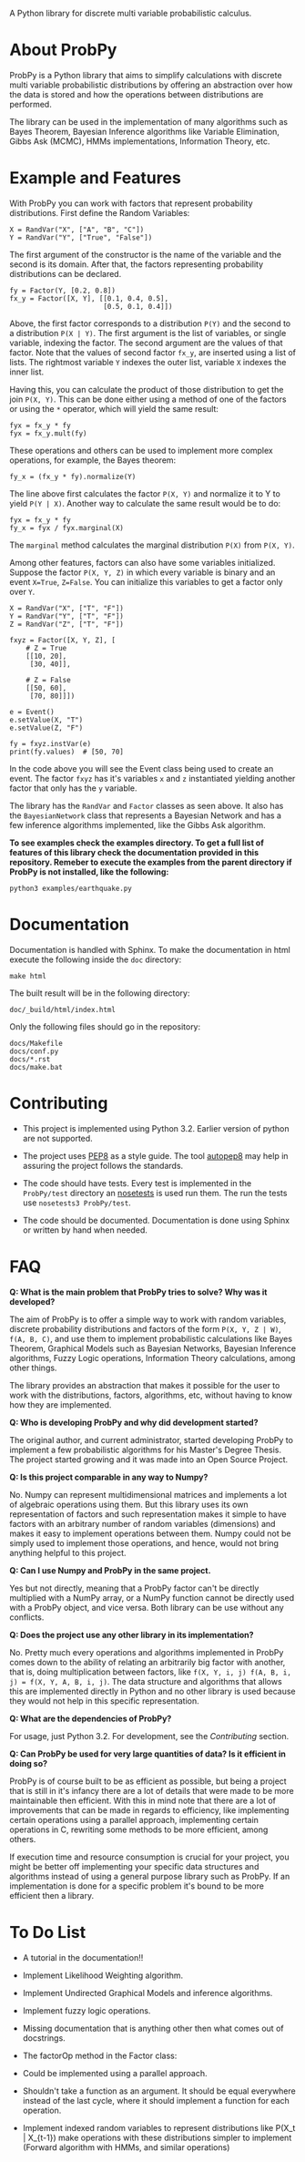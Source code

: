 A Python library for discrete multi variable probabilistic calculus.

# About ProbPy

ProbPy is a Python library that aims to simplify calculations with discrete multi variable probabilistic distributions by offering an abstraction over how the data is stored and how the operations between distributions are performed.

The library can be used in the implementation of many algorithms such as Bayes Theorem, Bayesian Inference algorithms like Variable Elimination, Gibbs Ask (MCMC), HMMs implementations, Information Theory, etc.

# Example and Features

With ProbPy you can work with factors that represent probability distributions. First define the Random Variables:

    X = RandVar("X", ["A", "B", "C"])
    Y = RandVar("Y", ["True", "False"])

The first argument of the constructor is the name of the variable and the second is its domain. After that, the factors representing probability distributions can be declared.

    fy = Factor(Y, [0.2, 0.8])
    fx_y = Factor([X, Y], [[0.1, 0.4, 0.5],
                           [0.5, 0.1, 0.4]])

Above, the first factor corresponds to a distribution `P(Y)` and the second to a distribution `P(X | Y)`. The first argument is the list of variables, or single variable, indexing the factor. The second argument are the values of that factor. Note that the values of second factor `fx_y`, are inserted using a list of lists. The rightmost variable `Y` indexes the outer list, variable `X` indexes the inner list.

Having this, you can calculate the product of those distribution to get the join `P(X, Y)`. This can be done either using a method of one of the factors or using the `*` operator, which will yield the same result:

    fyx = fx_y * fy
    fyx = fx_y.mult(fy)

These operations and others can be used to implement more complex operations, for example, the Bayes theorem:

    fy_x = (fx_y * fy).normalize(Y)

The line above first calculates the factor `P(X, Y)` and normalize it to Y to yield `P(Y | X)`. Another way to calculate the same result would be to do:

    fyx = fx_y * fy
    fy_x = fyx / fyx.marginal(X)

The `marginal` method calculates the marginal distribution `P(X)` from `P(X, Y)`.

Among other features, factors can also have some variables initialized. Suppose the factor `P(X, Y, Z)` in which every variable is binary and an event `X=True`, `Z=False`. You can initialize this variables to get a factor only over `Y`.

    X = RandVar("X", ["T", "F"])
    Y = RandVar("Y", ["T", "F"])
    Z = RandVar("Z", ["T", "F"])

    fxyz = Factor([X, Y, Z], [
        # Z = True
        [[10, 20],
         [30, 40]],

        # Z = False
        [[50, 60],
         [70, 80]]])

    e = Event()
    e.setValue(X, "T")
    e.setValue(Z, "F")

    fy = fxyz.instVar(e)
    print(fy.values)  # [50, 70]

In the code above you will see the Event class being used to create an event. The factor `fxyz` has it's variables `x` and `z` instantiated yielding another factor that only has the `y` variable.

The library has the `RandVar` and `Factor` classes as seen above. It also has the `BayesianNetwork` class that represents a Bayesian Network and has a few inference algorithms implemented, like the Gibbs Ask algorithm.

**To see examples check the examples directory. To get a full list of features of this library check the documentation provided in this repository. Remeber to execute the examples from the parent directory if ProbPy is not installed, like the following:**

    python3 examples/earthquake.py

# Documentation

Documentation is handled with Sphinx. To make the documentation in html execute the following inside the `doc` directory:

    make html

The built result will be in the following directory:

    doc/_build/html/index.html

Only the following files should go in the repository:

    docs/Makefile
    docs/conf.py
    docs/*.rst
    docs/make.bat

# Contributing

* This project is implemented using Python 3.2. Earlier version of python are not supported.

* The project uses [PEP8](http://legacy.python.org/dev/peps/pep-0008) as a style guide. The tool [autopep8](https://pypi.python.org/pypi/autopep8/) may help in assuring the project follows the standards.

* The code should have tests. Every test is implemented in the `ProbPy/test` directory an [nosetests](https://nose.readthedocs.org/en/latest/) is used run them. The run the tests use `nosetests3 ProbPy/test`.

* The code should be documented. Documentation is done using Sphinx or written by hand when needed.

# FAQ

**Q: What is the main problem that ProbPy tries to solve? Why was it developed?**

The aim of ProbPy is to offer a simple way to work with random variables, discrete probability distributions and factors of the form `P(X, Y, Z | W)`, `f(A, B, C)`, and use them to implement probabilistic calculations like Bayes Theorem, Graphical Models such as Bayesian Networks, Bayesian Inference algorithms, Fuzzy Logic operations, Information Theory calculations, among other things.

The library provides an abstraction that makes it possible for the user to work with the distributions, factors, algorithms, etc, without having to know how they are implemented.

**Q: Who is developing ProbPy and why did development started?**

The original author, and current administrator, started developing ProbPy to implement a few probabilistic algorithms for his Master's Degree Thesis. The project started growing and it was made into an Open Source Project.

**Q: Is this project comparable in any way to Numpy?**

No. Numpy can represent multidimensional matrices and implements a lot of algebraic operations using them. But this library uses its own representation of factors and such representation makes it simple to have factors with an arbitrary number of random variables (dimensions) and makes it easy to implement operations between them. Numpy could not be simply used to implement those operations, and hence, would not bring anything helpful to this project.

**Q: Can I use Numpy and ProbPy in the same project.**

Yes but not directly, meaning that a ProbPy factor can't be directly multiplied with a NumPy array, or a NumPy function cannot be directly used with a ProbPy object, and vice versa. Both library can be use without any conflicts.

**Q: Does the project use any other library in its implementation?**

No. Pretty much every operations and algorithms implemented in ProbPy comes down to the ability of relating an arbitrarily big factor with another, that is, doing multiplication between factors, like `f(X, Y, i, j) f(A, B, i, j) = f(X, Y, A, B, i, j)`. The data structure and algorithms that allows this are implemented directly in Python and no other library is used because they would not help in this specific representation.

**Q: What are the dependencies of ProbPy?**

For usage, just Python 3.2. For development, see the *Contributing* section.

**Q: Can ProbPy be used for very large quantities of data? Is it efficient in doing so?**

ProbPy is of course built to be as efficient as possible, but being a project that is still in it's infancy there are a lot of details that were made to be more maintainable then efficient. With this in mind note that there are a lot of improvements that can be made in regards to efficiency, like implementing certain operations using a parallel approach, implementing certain operations in C, rewriting some methods to be more efficient, among others.

If execution time and resource consumption is crucial for your project, you might be better off implementing your specific data structures and algorithms instead of using a general purpose library such as ProbPy. If an implementation is done for a specific problem it's bound to be more efficient then a library.

# To Do List

* A tutorial in the documentation!!

* Implement Likelihood Weighting algorithm.

* Implement Undirected Graphical Models and inference algorithms.

* Implement fuzzy logic operations.

* Missing documentation that is anything other then what comes out of docstrings.

* The factorOp method in the Factor class:
 * Could be implemented using a parallel approach.
 * Shouldn't take a function as an argument. It should be equal everywhere instead of the last cycle, where it should implement a function for each operation.

* Implement indexed random variables to represent distributions like P(X\_t | X\_{t-1}) make operations with these distributions simpler to implement (Forward algorithm with HMMs, and similar operations)
